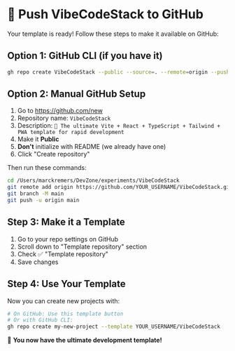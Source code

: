 # 🚀 Push VibeCodeStack to GitHub

Your template is ready! Follow these steps to make it available on GitHub:

## Option 1: GitHub CLI (if you have it)
```bash
gh repo create VibeCodeStack --public --source=. --remote=origin --push --description="🚀 The ultimate Vite + React + TypeScript + Tailwind + PWA template for rapid development"
```

## Option 2: Manual GitHub Setup
1. Go to https://github.com/new
2. Repository name: `VibeCodeStack`
3. Description: `🚀 The ultimate Vite + React + TypeScript + Tailwind + PWA template for rapid development`
4. Make it **Public**
5. **Don't** initialize with README (we already have one)
6. Click "Create repository"

Then run these commands:
```bash
cd /Users/marckremers/DevZone/experiments/VibeCodeStack
git remote add origin https://github.com/YOUR_USERNAME/VibeCodeStack.git
git branch -M main
git push -u origin main
```

## Step 3: Make it a Template
1. Go to your repo settings on GitHub
2. Scroll down to "Template repository" section
3. Check ✅ "Template repository"
4. Save changes

## Step 4: Use Your Template
Now you can create new projects with:
```bash
# On GitHub: Use this template button
# Or with GitHub CLI:
gh repo create my-new-project --template YOUR_USERNAME/VibeCodeStack
```

🎉 **You now have the ultimate development template!**